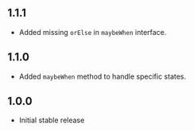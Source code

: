 ## 1.1.1

* Added missing `orElse` in `maybeWhen` interface.

## 1.1.0

* Added `maybeWhen` method to handle specific states.

## 1.0.0

* Initial stable release
